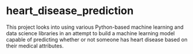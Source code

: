 # heart_disease_prediction
This project looks into using various Python-based machine learning and data science libraries in an attempt to build a machine learning model capable of predicting whether or not someone has heart disease based on their medical attributes.
